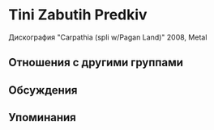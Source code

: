 # Tini Zabutih Predkiv

Дискография
"Carpathia (spli w/Pagan Land)" 2008, Metal

## Отношения с другими группами


## Обсуждения


## Упоминания

